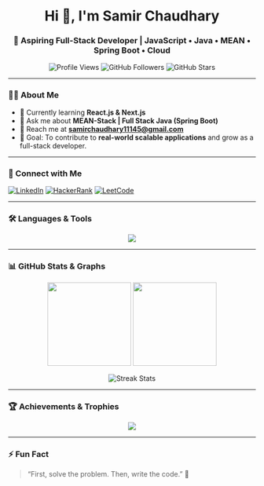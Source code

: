 <!-- Header Section -->
<h1 align="center">Hi 👋, I'm Samir Chaudhary</h1>
<h3 align="center">🚀 Aspiring Full-Stack Developer | JavaScript • Java • MEAN • Spring Boot • Cloud</h3>

<!-- Profile Views & Badges -->
<p align="center">
  <img src="https://komarev.com/ghpvc/?username=samir0560&label=Profile%20views&color=0e75b6&style=flat" alt="Profile Views" />
  <img src="https://img.shields.io/github/followers/samir0560?label=Followers&style=social" alt="GitHub Followers" />
  <img src="https://img.shields.io/github/stars/samir0560?label=Stars&style=social" alt="GitHub Stars" />
</p>

---

### 👨‍💻 About Me
- 🌱 Currently learning **React.js & Next.js**
- 💬 Ask me about **MEAN-Stack | Full Stack Java (Spring Boot)**  
- 📧 Reach me at **samirchaudhary11145@gmail.com**
- 🎯 Goal: To contribute to **real-world scalable applications** and grow as a full-stack developer.

---

### 🔗 Connect with Me
<p align="left">
<a href="https://linkedin.com/in/samir" target="blank"><img src="https://img.icons8.com/color/48/000000/linkedin.png" alt="LinkedIn"/></a>
<!-- <a href="https://fb.com/starc lite sam" target="blank"><img src="https://img.icons8.com/color/48/000000/facebook.png" alt="Facebook"/></a> -->
<!-- <a href="https://instagram.com/samir.ch_" target="blank"><img src="https://img.icons8.com/color/48/000000/instagram-new.png" alt="Instagram"/></a> -->
<!-- <a href="https://www.youtube.com/c/starc_01" target="blank"><img src="https://img.icons8.com/color/48/000000/youtube-play.png" alt="YouTube"/></a> -->
<a href="https://www.hackerrank.com/samir0560" target="blank"><img src="https://img.icons8.com/external-tal-revivo-color-tal-revivo/48/000000/external-hackerrank-is-a-technology-company-that-focuses-on-competitive-programming-logo-color-tal-revivo.png" alt="HackerRank"/></a>
<a href="https://leetcode.com/samir0560" target="blank"><img src="https://img.icons8.com/external-tal-revivo-color-tal-revivo/48/000000/external-level-up-your-coding-skills-and-quickly-land-a-job-logo-color-tal-revivo.png" alt="LeetCode"/></a>
</p>

---

### 🛠️ Languages & Tools
<p align="center">
  <img src="https://skillicons.dev/icons?i=html,css,js,ts,java,python,cpp,c,mysql,mongodb,oracle,react,nextjs,nodejs,express,spring,git,postman,jenkins" />
</p>

---

### 📊 GitHub Stats & Graphs
<p align="center">
  <img src="https://github-readme-stats.vercel.app/api?username=samir0560&show_icons=true&theme=tokyonight" height="170px"/>
  <img src="https://github-readme-stats.vercel.app/api/top-langs/?username=samir0560&layout=compact&theme=tokyonight" height="170px"/>
</p>

<p align="center">
  <img src="https://github-readme-streak-stats.herokuapp.com/?user=samir0560&theme=tokyonight" alt="Streak Stats" />
</p>

---

### 🏆 Achievements & Trophies
<p align="center">
  <img src="https://github-profile-trophy.vercel.app/?username=samir0560&theme=dracula&no-frame=true&margin-w=15" />
</p>

---

### ⚡ Fun Fact
> “First, solve the problem. Then, write the code.” 🚀
